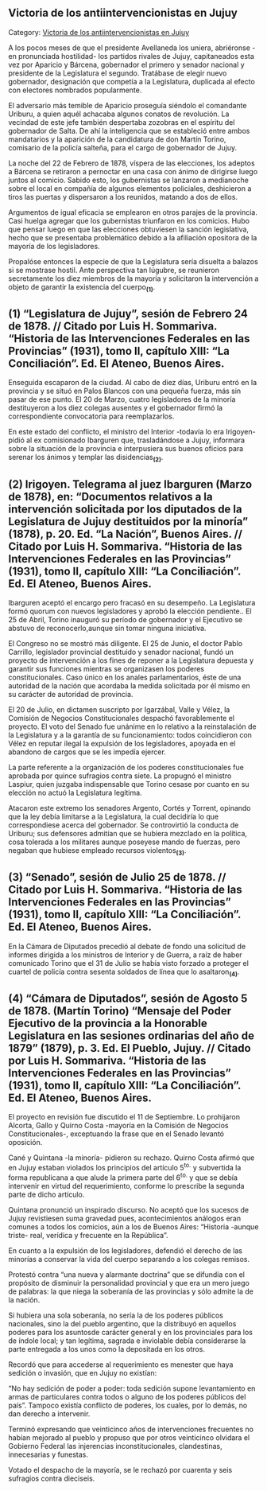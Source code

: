 ## Victoria de los antiintervencionistas en Jujuy

Category: [Victoria de los antiintervencionistas en Jujuy](http://descubrircorrientes.com.ar/2012/index.php/4696-corrientes-en-la-familia-argentina-1870-a-la-actualidad/tiempos-de-guerra-civil-1877-1880/los-terminos-de-la-conciliacion/victoria-de-los-antiintervencionistas-en-jujuy)

A los pocos meses de que el presidente Avellaneda los uniera, abriéronse -en pronunciada hostilidad- los partidos rivales de Jujuy, capitaneados esta vez por Aparicio y Bárcena, gobernador el primero y senador nacional y presidente de la Legislatura el segundo. Tratábase de elegir nuevo gobernador, designación que competía a la Legislatura, duplicada al efecto con electores nombrados popularmente.

El adversario más temible de Aparicio proseguía siéndolo el comandante Uriburu, a quien aquél achacaba algunos conatos de revolución. La vecindad de este jefe también despertaba zozobras en el espíritu del gobernador de Salta. De ahí la inteligencia que se estableció entre ambos mandatarios y la aparición de la candidatura de don Martín Torino, comisario de la policía salteña, para el cargo de gobernador de Jujuy.

La noche del 22 de Febrero de 1878, víspera de las elecciones, los adeptos a Bárcena se retiraron a pernoctar en una casa con ánimo de dirigirse luego juntos al comicio. Sabido esto, los gubernistas se lanzaron a medianoche sobre el local en compañía de algunos elementos policiales, deshicieron a tiros las puertas y dispersaron a los reunidos, matando a dos de ellos.

Argumentos de igual eficacia se emplearon en otros parajes de la provincia. Casi huelga agregar que los gubernistas triunfaron en los comicios. Hubo que pensar luego en que las elecciones obtuviesen la sanción legislativa, hecho que se presentaba problemático debido a la afiliación opositora de la mayoría de los legisladores.

Propalóse entonces la especie de que la Legislatura sería disuelta a balazos si se mostrase hostil. Ante perspectiva tan lúgubre, se reunieron secretamente los diez miembros de la mayoría y solicitaron la intervención a objeto de garantir la existencia del cuerpo<sub><strong>(1)</strong></sub>.

## **(1) “Legislatura de Jujuy”, sesión de Febrero 24 de 1878. // Citado por Luis H. Sommariva. “Historia de las Intervenciones Federales en las Provincias” (1931), tomo II, capítulo XIII: “La Conciliación”. Ed. El Ateneo, Buenos Aires.**

Enseguida escaparon de la ciudad. Al cabo de diez días, Uriburu entró en la provincia y se situó en Palos Blancos con una pequeña fuerza, más sin pasar de ese punto. El 20 de Marzo, cuatro legisladores de la minoría destituyeron a los diez colegas ausentes y el gobernador firmó la correspondiente convocatoria para reemplazarlos.

En este estado del conflicto, el ministro del Interior -todavía lo era Irigoyen- pidió al ex comisionado Ibarguren que, trasladándose a Jujuy, informara sobre la situación de la provincia e interpusiera sus buenos oficios para serenar los ánimos y templar las disidencias<sub><strong>(2)</strong></sub>.

## **(2) Irigoyen. Telegrama al juez Ibarguren (Marzo de 1878), en: “Documentos relativos a la intervención solicitada por los diputados de la Legislatura de Jujuy destituidos por la minoría” (1878), p. 20. Ed. “La Nación”, Buenos Aires. // Citado por Luis H. Sommariva. “Historia de las Intervenciones Federales en las Provincias” (1931), tomo II, capítulo XIII: “La Conciliación”. Ed. El Ateneo, Buenos Aires.**

Ibarguren aceptó el encargo pero fracasó en su desempeño. La Legislatura formó quorum con nuevos legisladores y aprobó la elección pendiente.. El 25 de Abril, Torino inauguró su período de gobernador y el Ejecutivo se abstuvo de reconocerlo,aunque sin tomar ninguna iniciativa.

El Congreso no se mostró más diligente. El 25 de Junio, el doctor Pablo Carrillo, legislador provincial destituido y senador nacional, fundó un proyecto de intervención a los fines de reponer a la Legislatura depuesta y garantir sus funciones mientras se organizasen los poderes constitucionales. Caso único en los anales parlamentarios, éste de una autoridad de la nación que acordaba la medida solicitada por él mismo en su carácter de autoridad de provincia.

El 20 de Julio, en dictamen suscripto por Igarzábal, Valle y Vélez, la Comisión de Negocios Constitucionales despachó favorablemente el proyecto. El voto del Senado fue unánime en lo relativo a la reinstalación de la Legislatura y a la garantía de su funcionamiento: todos coincidieron con Vélez en reputar ilegal la expulsión de los legisladores, apoyada en el abandono de cargos que se les impedía ejercer.

La parte referente a la organización de los poderes constitucionales fue aprobada por quince sufragios contra siete. La propugnó el ministro Laspiur, quien juzgaba indispensable que Torino cesase por cuanto en su elección no actuó la Legislatura legítima.

Atacaron este extremo los senadores Argento, Cortés y Torrent, opinando que la ley debía limitarse a la Legislatura, la cual decidiría lo que correspondiese acerca del gobernador. Se controvirtió la conducta de Uriburu; sus defensores admitían que se hubiera mezclado en la política, cosa tolerada a los militares aunque poseyese mando de fuerzas, pero negaban que hubiese empleado recursos violentos<sub><strong>(3)</strong></sub>.

## **(3) “Senado”, sesión de Julio 25 de 1878. // Citado por Luis H. Sommariva. “Historia de las Intervenciones Federales en las Provincias” (1931), tomo II, capítulo XIII: “La Conciliación”. Ed. El Ateneo, Buenos Aires.**

En la Cámara de Diputados precedió al debate de fondo una solicitud de informes dirigida a los ministros de Interior y de Guerra, a raíz de haber comunicado Torino que el 31 de Julio se había visto forzado a proteger el cuartel de policía contra sesenta soldados de línea que lo asaltaron<sub><strong>(4)</strong></sub>.

## **(4) “Cámara de Diputados”, sesión de Agosto 5 de 1878. (Martín Torino) “Mensaje del Poder Ejecutivo de la provincia a la Honorable Legislatura en las sesiones ordinarias del año de 1879” (1879), p. 3. Ed. El Pueblo, Jujuy. // Citado por Luis H. Sommariva. “Historia de las Intervenciones Federales en las Provincias” (1931), tomo II, capítulo XIII: “La Conciliación”. Ed. El Ateneo, Buenos Aires.**

El proyecto en revisión fue discutido el 11 de Septiembre. Lo prohijaron Alcorta, Gallo y Quirno Costa -mayoría en la Comisión de Negocios Constitucionales-, exceptuando la frase que en el Senado levantó oposición.

Cané y Quintana -la minoría- pidieron su rechazo. Quirno Costa afirmó que en Jujuy estaban violados los principios del artículo 5<sup>to.</sup> y subvertida la forma republicana a que alude la primera parte del 6<sup>to.</sup> y que se debía intervenir en virtud del requerimiento, conforme lo prescribe la segunda parte de dicho artículo.

Quintana pronunció un inspirado discurso. No aceptó que los sucesos de Jujuy revistiesen suma gravedad pues, acontecimientos análogos eran comunes a todos los comicios, aún a los de Buenos Aires: “Historia -aunque triste- real, verídica y frecuente en la República”.

En cuanto a la expulsión de los legisladores, defendió el derecho de las minorías a conservar la vida del cuerpo separando a los colegas remisos.

Protestó contra “una nueva y alarmante doctrina” que se difundía con el propósito de disminuir la personalidad provincial y que era un mero juego de palabras: la que niega la soberanía de las provincias y sólo admite la de la nación.

Si hubiera una sola soberanía, no sería la de los poderes públicos nacionales, sino la del pueblo argentino, que la distribuyó en aquellos poderes para los asuntosde carácter general y en los provinciales para los de índole local; y tan legítima, sagrada e inviolable debía considerarse la parte entregada a los unos como la depositada en los otros.

Recordó que para accederse al requerimiento es menester que haya sedición o invasión, que en Jujuy no existían:

“No hay sedición de poder a poder: toda sedición supone levantamiento en armas de particulares contra todos o alguno de los poderes públicos del país”. Tampoco existía conflicto de poderes, los cuales, por lo demás, no dan derecho a intervenir.

Terminó expresando que veinticinco años de intervenciones frecuentes no habían mejorado al pueblo y propuso que por otros veinticinco olvidara el Gobierno Federal las injerencias inconstitucionales, clandestinas, innecesarias y funestas.

Votado el despacho de la mayoría, se le rechazó por cuarenta y seis sufragios contra dieciseis.